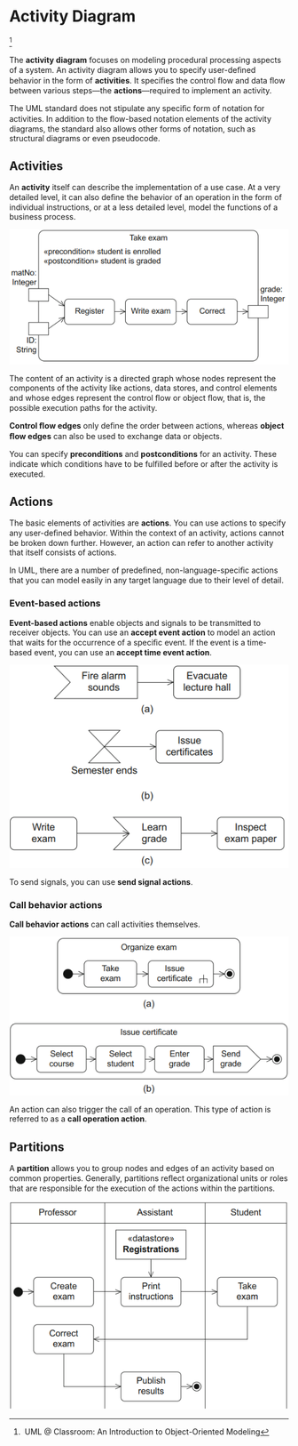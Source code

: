 # Activity Diagram
[^classroom]

The **activity diagram** focuses on modeling procedural processing aspects of a system. An activity diagram allows you to specify user-deﬁned behavior in the form of **activities**. It speciﬁes the control ﬂow and data ﬂow between various steps—the **actions**—required to implement an activity.

The UML standard does not stipulate any speciﬁc form of notation for activities. In addition to the ﬂow-based notation elements of the activity diagrams, the standard also allows other forms of notation, such as structural diagrams or even pseudocode.

## Activities
An **activity** itself can describe the implementation of a use case. At a very detailed level, it can also deﬁne the behavior of an operation in the form of individual instructions, or at a less detailed level, model the functions of a business process.

![](images/activity.png)

The content of an activity is a directed graph whose nodes represent the components of the activity like actions, data stores, and control elements and whose edges represent the control ﬂow or object ﬂow, that is, the possible execution paths for the activity.

**Control ﬂow edges** only deﬁne the order between actions, whereas **object ﬂow edges** can also be used to exchange data or objects.

You can specify **preconditions** and **postconditions** for an activity. These indicate which conditions have to be fulﬁlled before or after the activity is executed.

## Actions
The basic elements of activities are **actions**. You can use actions to specify any user-deﬁned behavior. Within the context of an activity, actions cannot be broken down further. However, an action can refer to another activity that itself consists of actions.

In UML, there are a number of predeﬁned, non-language-speciﬁc actions that you can model easily in any target language due to their level of detail.

### Event-based actions
**Event-based actions** enable objects and signals to be transmitted to receiver objects. You can use an **accept event action** to model an action that waits for the occurrence of a speciﬁc event. If the event is a time-based event, you can use an **accept time event action**.

![](images/event-based-actions.png)

To send signals, you can use **send signal actions**.

### Call behavior actions
**Call behavior actions** can call activities themselves.

![](images/call-behavior-action.png)

An action can also trigger the call of an operation. This type of action is referred to as a **call operation action**.

## Partitions
A **partition** allows you to group nodes and edges of an activity based on  common properties. Generally, partitions reﬂect organizational units or roles that are responsible for the execution of the actions within the partitions.

![](images/activity-partitions.png)


[^classroom]: UML @ Classroom: An Introduction to Object-Oriented Modeling